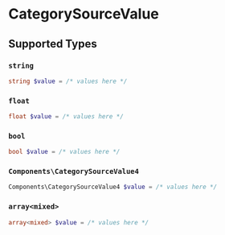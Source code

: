 # CategorySourceValue


## Supported Types

### `string`

```php
string $value = /* values here */
```

### `float`

```php
float $value = /* values here */
```

### `bool`

```php
bool $value = /* values here */
```

### `Components\CategorySourceValue4`

```php
Components\CategorySourceValue4 $value = /* values here */
```

### `array<mixed>`

```php
array<mixed> $value = /* values here */
```

